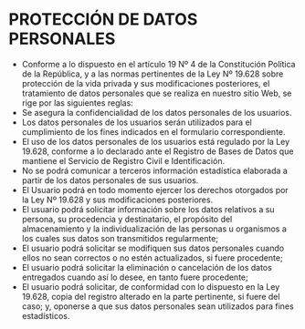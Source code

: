 # PROTECCIÓN DE DATOS PERSONALES

* Conforme a lo dispuesto en el artículo 19 Nº 4 de la Constitución Política de la República, y a las normas pertinentes de la Ley Nº 19.628 sobre protección de la vida privada y sus modificaciones posteriores, el tratamiento de datos personales que se realiza en nuestro sitio Web, se rige por las siguientes reglas:
* Se asegura la confidencialidad de los datos personales de los usuarios.
* Los datos personales de los usuarios serán utilizados para el cumplimiento de los fines indicados en el formulario correspondiente.
* El uso de los datos personales de los usuarios está regulado por la Ley 19.628, conforme a lo declarado ante el Registro de Bases de Datos que mantiene el Servicio de Registro Civil e Identificación.
* No se podrá comunicar a terceros información estadística elaborada a partir de los datos personales de sus usuarios.
* El Usuario podrá en todo momento ejercer los derechos otorgados por la Ley Nº 19.628 y sus modificaciones posteriores.
* El usuario podrá solicitar información sobre los datos relativos a su persona, su procedencia y destinatario, el propósito del almacenamiento y la individualización de las personas u organismos a los cuales sus datos son transmitidos regularmente;
* El usuario podrá solicitar se modifiquen sus datos personales cuando ellos no sean correctos o no estén actualizados, si fuere procedente;
* El usuario podrá solicitar la eliminación o cancelación de los datos entregados cuando así lo desee, en tanto fuere procedente;
* El usuario podrá solicitar, de conformidad con lo dispuesto en la Ley 19.628, copia del registro alterado en la parte pertinente, si fuere del caso; y, oponerse a que sus datos personales sean utilizados para fines estadísticos.

